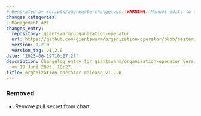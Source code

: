 ```yaml
---
# Generated by scripts/aggregate-changelogs. WARNING: Manual edits to this files will be overwritten.
changes_categories:
- Management API
changes_entry:
  repository: giantswarm/organization-operator
  url: https://github.com/giantswarm/organization-operator/blob/master/CHANGELOG.md#120---2023-06-19
  version: 1.2.0
  version_tag: v1.2.0
date: '2023-06-19T10:27:27'
description: Changelog entry for giantswarm/organization-operator version 1.2.0, published
  on 19 June 2023, 10:27.
title: organization-operator release v1.2.0
---
```


### Removed
- Remove pull secret from chart.
